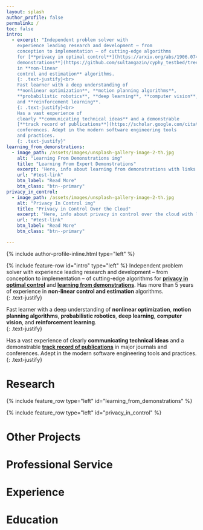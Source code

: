 ```yaml
---
layout: splash
author_profile: false
permalink: /
toc: false
intro:
  - excerpt: "Independent problem solver with 
	experience leading research and development – from 
	conception to implementation – of cutting-edge algorithms 
	for [**privacy in optimal control**](https://arxiv.org/abs/1906.07460) and [**learning from 
	demonstrations**](https://github.com/sultangazin/cyphy_testbed/tree/LFD). Has more than 5 years of experience 
	in **non-linear 
	control and estimation** algorithms.  
	{: .text-justify}<br>
	Fast learner with a deep understanding of 
	**nonlinear optimization**, **motion planning algorithms**, 
	**probabilistic robotics**, **deep learning**, **computer vision**, 
	and **reinforcement learning**.  
	{: .text-justify}<br>
	Has a vast experience of 
	clearly **communicating technical ideas** and a demonstrable 
	[**track record of publications**](https://scholar.google.com/citations?hl=en&user=zf4Fxb0AAAAJ) in major journals and 
	conferences. Adept in the modern software engineering tools
	and practices.
	{: .text-justify}"
learning_from_demonstrations:
  - image_path: /assets/images/unsplash-gallery-image-2-th.jpg
    alt: "Learning From Demonstrations img"
    title: "Learning From Expert Demonstrations"
    excerpt: 'Here, info about learning from demonstrations with links'
    url: "#test-link"
    btn_label: "Read More"
    btn_class: "btn--primary"
privacy_in_control:
  - image_path: /assets/images/unsplash-gallery-image-2-th.jpg
    alt: "Privacy In Control img"
    title: "Privacy in Control Over the Cloud"
    excerpt: 'Here, info about privacy in control over the cloud with links'
    url: "#test-link"
    btn_label: "Read More"
    btn_class: "btn--primary"

---
```


{% include author-profile-inline.html type="left" %}

{% include feature-row id="intro" type="left" %}
Independent problem solver with 
experience leading research and development – from 
conception to implementation – of cutting-edge algorithms 
for [**privacy in optimal control**](https://arxiv.org/abs/1906.07460) and [**learning from 
demonstrations**](https://github.com/sultangazin/cyphy_testbed/tree/LFD). Has more than 5 years of experience 
in **non-linear 
control and estimation** algorithms.  
{: .text-justify}  
   
Fast learner with a deep understanding of 
**nonlinear optimization**, **motion planning algorithms**, 
**probabilistic robotics**, **deep learning**, **computer vision**, 
and **reinforcement learning**.  
{: .text-justify}  
 
Has a vast experience of 
clearly **communicating technical ideas** and a demonstrable 
[**track record of publications**](https://scholar.google.com/citations?hl=en&user=zf4Fxb0AAAAJ) in major journals and 
conferences. Adept in the modern software engineering tools
and practices.
{: .text-justify}  

# Research

{% include feature_row type="left" id="learning_from_demonstrations" %}

{% include feature_row type="left" id="privacy_in_control" %}

# Other Projects

# Professional Service

# Experience

# Education